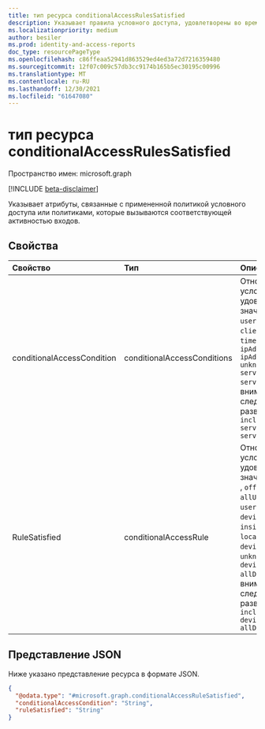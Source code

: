 ```yaml
---
title: тип ресурса conditionalAccessRulesSatisfied
description: Указывает правила условного доступа, удовлетворены во время события проверки подлинности.
ms.localizationpriority: medium
author: besiler
ms.prod: identity-and-access-reports
doc_type: resourcePageType
ms.openlocfilehash: c86ffeaa52941d863529ed4ed3a72d7216359480
ms.sourcegitcommit: 12f07c009c57db3cc9174b165b5ec30195c00996
ms.translationtype: MT
ms.contentlocale: ru-RU
ms.lasthandoff: 12/30/2021
ms.locfileid: "61647080"
---
```

# <a name="conditionalaccessrulessatisfied-resource-type"></a>тип ресурса conditionalAccessRulesSatisfied

Пространство имен: microsoft.graph

[!INCLUDE [beta-disclaimer](../../includes/beta-disclaimer.md)]

Указывает атрибуты, связанные с примененной политикой условного доступа или политиками, которые вызываются соответствующей активностью входов.

## <a name="properties"></a>Свойства

| Свойство   | Тип |Описание|
|:---------------|:--------|:----------|
|conditionalAccessCondition|conditionalAccessConditions|Относится к условиям политики условного доступа, которые удовлетворены. Возможные значения: `none` `application` , , , , , , , `users` , `devicePlatform` `location` `clientType` `signInRisk` `userRisk` `time` `deviceState` `client` `ipAddressSeenByAzureAD` `ipAddressSeenByResourceProvider` `unknownFutureValue` `servicePrincipals` `servicePrincipalRisk` . Обратите внимание, что для получения следующих значений в этом развиваемом переуме- `Prefer: include-unknown-enum-members` [](/graph/best-practices-concept#handling-future-members-in-evolvable-enumerations) `servicePrincipals` `servicePrincipalRisk`|
|RuleSatisfied|conditionalAccessRule|Относится к условиям политики условного доступа, которые были удовлетворены. Возможные значения: `allApps` `firstPartyApps` , , `office365` `appId` `acr` `appFilter` `allUsers` `guest` `groupId` `roleId` `userId` `allDevicePlatforms` `devicePlatform` `allLocations` `insideCorpnet` `allTrustedLocations` `locationId` `allDevices` `deviceFilter` `deviceState` `unknownFutureValue` , `deviceFilterIncludeRuleNotMatched` `allDeviceStates` . Обратите внимание, что для получения следующих значений в этом развиваемом переуме- `Prefer: include-unknown-enum-members` [](/graph/best-practices-concept#handling-future-members-in-evolvable-enumerations) `deviceFilterIncludeRuleNotMatched` `allDeviceStates`|


## <a name="json-representation"></a>Представление JSON

Ниже указано представление ресурса в формате JSON.
<!-- {
  "blockType": "resource",
  "@odata.type": "microsoft.graph.conditionalAccessRuleSatisfied"
}
-->
``` json
{
  "@odata.type": "#microsoft.graph.conditionalAccessRuleSatisfied",
  "conditionalAccessCondition": "String",
  "ruleSatisfied": "String"
}
```
